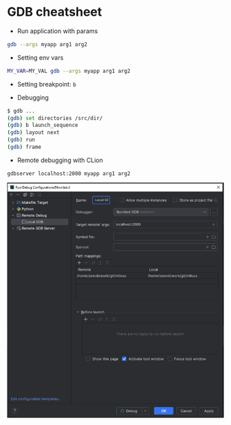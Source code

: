 # GDB cheatsheet

* Run application with params
```sh
gdb --args myapp arg1 arg2
```

* Setting env vars
```sh
MY_VAR=MY_VAL gdb --args myapp arg1 arg2
```

* Setting breakpoint: ```b```

* Debugging
```sh
$ gdb ...
(gdb) set directories /src/dir/
(gdb) b launch_sequence
(gdb) layout next
(gdb) run
(gdb) frame
```

* Remote debugging with CLion
```
gdbserver localhost:2000 myapp arg1 arg2
```
![CLion Remote Debug Configuratrion](./remote-debug-config-clion.png)